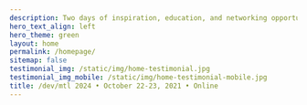```yaml
---
description: Two days of inspiration, education, and networking opportunities.
hero_text_align: left
hero_theme: green
layout: home
permalink: /homepage/
sitemap: false
testimonial_img: /static/img/home-testimonial.jpg
testimonial_img_mobile: /static/img/home-testimonial-mobile.jpg
title: /dev/mtl 2024 • October 22-23, 2021 • Online
---
```

